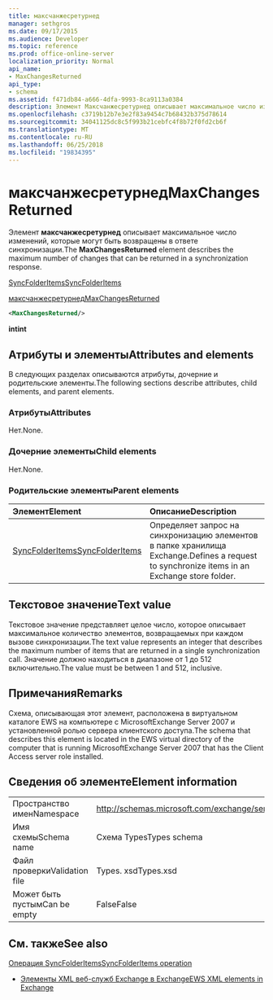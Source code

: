 ```yaml
---
title: максчанжесретурнед
manager: sethgros
ms.date: 09/17/2015
ms.audience: Developer
ms.topic: reference
ms.prod: office-online-server
localization_priority: Normal
api_name:
- MaxChangesReturned
api_type:
- schema
ms.assetid: f471db84-a666-4dfa-9993-8ca9113a0384
description: Элемент Максчанжесретурнед описывает максимальное число изменений, которые могут быть возвращены в ответе синхронизации.
ms.openlocfilehash: c3719b12b7e3e2f83a9454c7b68432b375d78614
ms.sourcegitcommit: 34041125dc8c5f993b21cebfc4f8b72f0fd2cb6f
ms.translationtype: MT
ms.contentlocale: ru-RU
ms.lasthandoff: 06/25/2018
ms.locfileid: "19834395"
---
```

# <a name="maxchangesreturned"></a><span data-ttu-id="51b54-103">максчанжесретурнед</span><span class="sxs-lookup"><span data-stu-id="51b54-103">MaxChangesReturned</span></span>

<span data-ttu-id="51b54-104">Элемент **максчанжесретурнед** описывает максимальное число изменений, которые могут быть возвращены в ответе синхронизации.</span><span class="sxs-lookup"><span data-stu-id="51b54-104">The **MaxChangesReturned** element describes the maximum number of changes that can be returned in a synchronization response.</span></span> 
  
[<span data-ttu-id="51b54-105">SyncFolderItems</span><span class="sxs-lookup"><span data-stu-id="51b54-105">SyncFolderItems</span></span>](syncfolderitems.md)
  
[<span data-ttu-id="51b54-106">максчанжесретурнед</span><span class="sxs-lookup"><span data-stu-id="51b54-106">MaxChangesReturned</span></span>](maxchangesreturned.md)
  
```xml
<MaxChangesReturned/>
```

 <span data-ttu-id="51b54-107">**int**</span><span class="sxs-lookup"><span data-stu-id="51b54-107">**int**</span></span>
## <a name="attributes-and-elements"></a><span data-ttu-id="51b54-108">Атрибуты и элементы</span><span class="sxs-lookup"><span data-stu-id="51b54-108">Attributes and elements</span></span>

<span data-ttu-id="51b54-109">В следующих разделах описываются атрибуты, дочерние и родительские элементы.</span><span class="sxs-lookup"><span data-stu-id="51b54-109">The following sections describe attributes, child elements, and parent elements.</span></span>
  
### <a name="attributes"></a><span data-ttu-id="51b54-110">Атрибуты</span><span class="sxs-lookup"><span data-stu-id="51b54-110">Attributes</span></span>

<span data-ttu-id="51b54-111">Нет.</span><span class="sxs-lookup"><span data-stu-id="51b54-111">None.</span></span>
  
### <a name="child-elements"></a><span data-ttu-id="51b54-112">Дочерние элементы</span><span class="sxs-lookup"><span data-stu-id="51b54-112">Child elements</span></span>

<span data-ttu-id="51b54-113">Нет.</span><span class="sxs-lookup"><span data-stu-id="51b54-113">None.</span></span>
  
### <a name="parent-elements"></a><span data-ttu-id="51b54-114">Родительские элементы</span><span class="sxs-lookup"><span data-stu-id="51b54-114">Parent elements</span></span>

|<span data-ttu-id="51b54-115">**Элемент**</span><span class="sxs-lookup"><span data-stu-id="51b54-115">**Element**</span></span>|<span data-ttu-id="51b54-116">**Описание**</span><span class="sxs-lookup"><span data-stu-id="51b54-116">**Description**</span></span>|
|:-----|:-----|
|[<span data-ttu-id="51b54-117">SyncFolderItems</span><span class="sxs-lookup"><span data-stu-id="51b54-117">SyncFolderItems</span></span>](syncfolderitems.md) <br/> |<span data-ttu-id="51b54-118">Определяет запрос на синхронизацию элементов в папке хранилища Exchange.</span><span class="sxs-lookup"><span data-stu-id="51b54-118">Defines a request to synchronize items in an Exchange store folder.</span></span>  <br/> |
   
## <a name="text-value"></a><span data-ttu-id="51b54-119">Текстовое значение</span><span class="sxs-lookup"><span data-stu-id="51b54-119">Text value</span></span>

<span data-ttu-id="51b54-120">Текстовое значение представляет целое число, которое описывает максимальное количество элементов, возвращаемых при каждом вызове синхронизации.</span><span class="sxs-lookup"><span data-stu-id="51b54-120">The text value represents an integer that describes the maximum number of items that are returned in a single synchronization call.</span></span> <span data-ttu-id="51b54-121">Значение должно находиться в диапазоне от 1 до 512 включительно.</span><span class="sxs-lookup"><span data-stu-id="51b54-121">The value must be between 1 and 512, inclusive.</span></span>
  
## <a name="remarks"></a><span data-ttu-id="51b54-122">Примечания</span><span class="sxs-lookup"><span data-stu-id="51b54-122">Remarks</span></span>

<span data-ttu-id="51b54-123">Схема, описывающая этот элемент, расположена в виртуальном каталоге EWS на компьютере с MicrosoftExchange Server 2007 и установленной ролью сервера клиентского доступа.</span><span class="sxs-lookup"><span data-stu-id="51b54-123">The schema that describes this element is located in the EWS virtual directory of the computer that is running MicrosoftExchange Server 2007 that has the Client Access server role installed.</span></span>
  
## <a name="element-information"></a><span data-ttu-id="51b54-124">Сведения об элементе</span><span class="sxs-lookup"><span data-stu-id="51b54-124">Element information</span></span>

|||
|:-----|:-----|
|<span data-ttu-id="51b54-125">Пространство имен</span><span class="sxs-lookup"><span data-stu-id="51b54-125">Namespace</span></span>  <br/> |http://schemas.microsoft.com/exchange/services/2006/types  <br/> |
|<span data-ttu-id="51b54-126">Имя схемы</span><span class="sxs-lookup"><span data-stu-id="51b54-126">Schema name</span></span>  <br/> |<span data-ttu-id="51b54-127">Схема Types</span><span class="sxs-lookup"><span data-stu-id="51b54-127">Types schema</span></span>  <br/> |
|<span data-ttu-id="51b54-128">Файл проверки</span><span class="sxs-lookup"><span data-stu-id="51b54-128">Validation file</span></span>  <br/> |<span data-ttu-id="51b54-129">Types. xsd</span><span class="sxs-lookup"><span data-stu-id="51b54-129">Types.xsd</span></span>  <br/> |
|<span data-ttu-id="51b54-130">Может быть пустым</span><span class="sxs-lookup"><span data-stu-id="51b54-130">Can be empty</span></span>  <br/> |<span data-ttu-id="51b54-131">False</span><span class="sxs-lookup"><span data-stu-id="51b54-131">False</span></span>  <br/> |
   
## <a name="see-also"></a><span data-ttu-id="51b54-132">См. также</span><span class="sxs-lookup"><span data-stu-id="51b54-132">See also</span></span>



[<span data-ttu-id="51b54-133">Операция SyncFolderItems</span><span class="sxs-lookup"><span data-stu-id="51b54-133">SyncFolderItems operation</span></span>](syncfolderitems-operation.md)


- [<span data-ttu-id="51b54-134">Элементы XML веб-служб Exchange в Exchange</span><span class="sxs-lookup"><span data-stu-id="51b54-134">EWS XML elements in Exchange</span></span>](ews-xml-elements-in-exchange.md)

